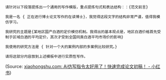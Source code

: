




```
请针对以下段落提炼出一个通用的写作模版，重点提炼句式和表达结构：：{范文前言}
```

```
我是一名 { 正在进行博士论文写作的在读博士}，我觉得这段文字的结构非常严谨，值得我模仿学习。

我研究的主题是{某地区国产白酒的定价模仿机制。我得出的基本观点是，地区白酒价格首先受制于区域白酒的平均定价，其次才受到全国同类白酒平均市场价的影响}

我使用的研究方法是 { 针对一个大的案例内部的多案例比较研究。} 

请将这部分内容放到上述模板中进行实质性写作。
```

(Source:  [xiaohongshu.com: Ai仿写指令太好用了！快速完成论文初稿！ - 小红书](https://www.xiaohongshu.com/explore/66594bc2000000001401b412?note_flow_source=wechat))